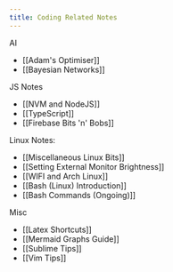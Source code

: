 ```yaml
---
title: Coding Related Notes
---
```


AI

- [[Adam's Optimiser]]
- [[Bayesian Networks]]

JS Notes

- [[NVM and NodeJS]]
- [[TypeScript]]
- [[Firebase Bits 'n' Bobs]]

Linux Notes:

- [[Miscellaneous Linux Bits]]
- [[Setting External Monitor Brightness]]
- [[WIFI and Arch Linux]]
- [[Bash (Linux) Introduction]]
- [[Bash Commands (Ongoing)]]

Misc

- [[Latex Shortcuts]]
- [[Mermaid Graphs Guide]]
- [[Sublime Tips]]
- [[Vim Tips]]
